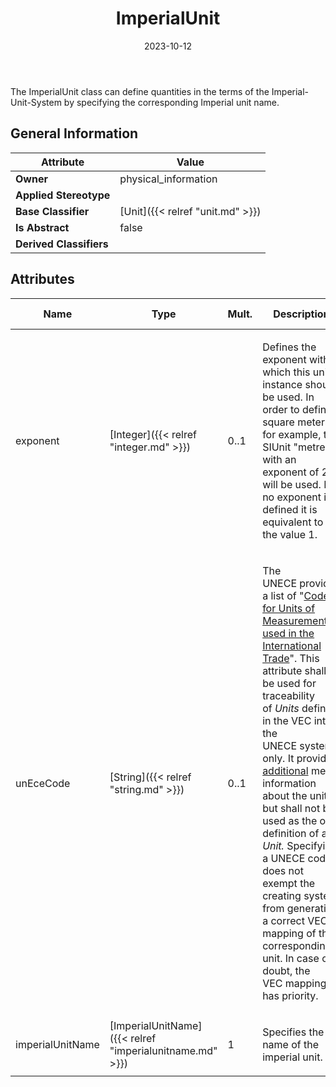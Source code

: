 ﻿---
title: ImperialUnit
toc: false
type: specs
date: "2023-10-12"
draft: false
specification: VEC
version: 2.1.0
documentType: "Recommendation"
elementType: Class
classes:
  - ImperialUnit
menu_name: vec-2.1.0
---
<p>The ImperialUnit class can define quantities in the terms of the Imperial-Unit-System by specifying the corresponding Imperial unit name. </p>

## General Information

| Attribute               | Value |
|-------------------------|-------|
| **Owner**               | physical_information |
| **Applied Stereotype**  |   |
| **Base Classifier**     | [Unit]({{< relref "unit.md" >}})<br/>  |
| **Is Abstract**         | false |
| **Derived Classifiers** |   |

## Attributes
|  Name  |  Type  |  Mult.  |  Description  |  Owning Classifier  |
|--------|--------|---------|---------------|--------------|
|exponent| [Integer]({{< relref "integer.md" >}}) | 0..1 | <p> Defines the exponent with which this unit instance should be used. In order to define square meters for example, the SIUnit &quot;metre&quot; with an exponent of 2 will be used. If no exponent is defined it is equivalent to the value 1.      </p> | [Unit]({{< relref "unit.md" >}}) |
|unEceCode| [String]({{< relref "string.md" >}}) | 0..1 | <p> The UNECE&#160;provides a list of &quot;<a href="https://unece.org/trade/cefact/UNLOCODE-Download">Codes for Units of Measurement used in the International Trade</a>&quot;. This attribute shall be used for traceability of&#160;<i>Units </i>defined in the VEC&#160;into the UNECE&#160;system only. It provides <u>additional</u> meta information about the unit, but shall not be used as the only definition of a <i>Unit.</i> Specifying a UNECE code does not exempt the creating system from generating a correct VEC mapping of the corresponding unit. In case of doubt, the VEC&#160;mapping has priority.      </p> | [Unit]({{< relref "unit.md" >}}) |
|imperialUnitName| [ImperialUnitName]({{< relref "imperialunitname.md" >}}) | 1 | <p> Specifies the name of the imperial unit.      </p> | [ImperialUnit]({{< relref "imperialunit.md" >}}) |





